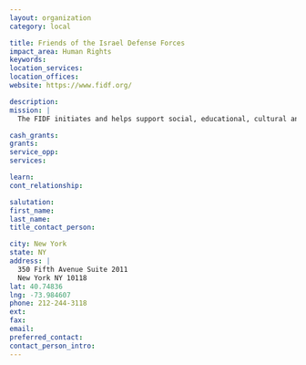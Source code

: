```yaml
---
layout: organization
category: local

title: Friends of the Israel Defense Forces
impact_area: Human Rights
keywords: 
location_services: 
location_offices: 
website: https://www.fidf.org/

description: 
mission: |
  The FIDF initiates and helps support social, educational, cultural and recreational programs and facilities for the young men and women soldiers of Israel who defend the Jewish homeland. The FIDF also provides support for the families of fallen soldiers. 

cash_grants: 
grants: 
service_opp: 
services: 

learn: 
cont_relationship: 

salutation: 
first_name: 
last_name: 
title_contact_person: 

city: New York
state: NY
address: |
  350 Fifth Avenue Suite 2011    
  New York NY 10118
lat: 40.74836
lng: -73.984607
phone: 212-244-3118
ext: 
fax: 
email: 
preferred_contact: 
contact_person_intro: 
---
```

